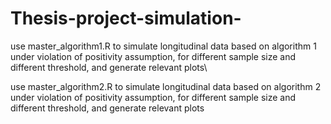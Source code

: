 # Thesis-project-simulation-

use master_algorithm1.R to simulate longitudinal data based on algorithm 1 under violation of positivity assumption, for different sample size and different threshold, and generate relevant plots\\

use master_algorithm2.R to simulate longitudinal data based on algorithm 2 under violation of positivity assumption, for different sample size and different threshold, and generate relevant plots
